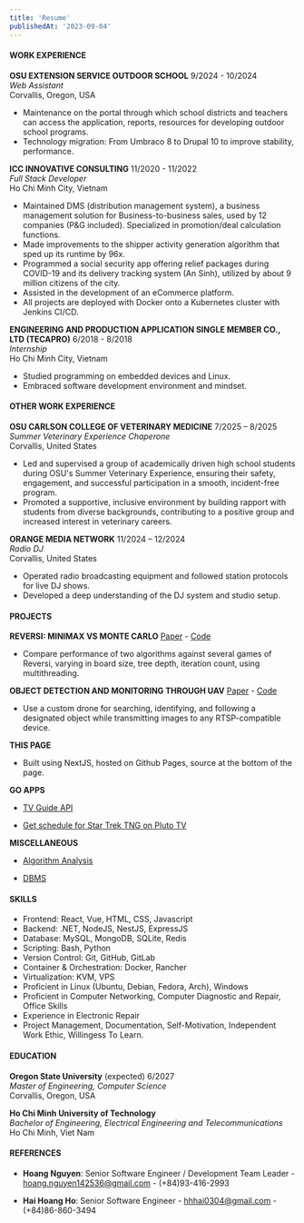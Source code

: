 ```yaml
---
title: 'Resume'
publishedAt: '2023-09-04'
---
```

#### WORK EXPERIENCE

**OSU EXTENSION SERVICE OUTDOOR SCHOOL** 9/2024 - 10/2024  
*Web Assistant*  
Corvallis, Oregon, USA

-   Maintenance on the portal through which school districts and
    teachers can access the application, reports, resources
    for developing outdoor school programs.
-   Technology migration: From Umbraco 8 to Drupal 10 to improve
    stability, performance.

**ICC INNOVATIVE CONSULTING** 11/2020 - 11/2022  
*Full Stack Developer*  
Ho Chi Minh City, Vietnam

-   Maintained DMS (distribution management system), a business
    management solution for Business-to-business sales, used by 12
    companies (P&G included). Specialized in promotion/deal calculation functions.
-   Made improvements to the shipper activity generation algorithm that
    sped up its runtime by 96x.
-   Programmed a social security app offering relief packages during
    COVID-19 and its delivery tracking system (An Sinh), utilized by
    about 9 million citizens of the city.
-   Assisted in the development of an eCommerce platform.
-   All projects are deployed with Docker onto a Kubernetes cluster with Jenkins CI/CD.

**ENGINEERING AND PRODUCTION APPLICATION SINGLE MEMBER CO., LTD
(TECAPRO)** 6/2018 - 8/2018  
*Internship*  
Ho Chi Minh City, Vietnam

-   Studied programming on embedded devices and Linux.
-   Embraced software development environment and mindset.

#### OTHER WORK EXPERIENCE

**OSU CARLSON COLLEGE OF VETERINARY MEDICINE** 7/2025 – 8/2025  
*Summer Veterinary Experience Chaperone*  
Corvallis, United States

-   Led and supervised a group of academically driven high school students during OSU's Summer Veterinary Experience, ensuring their safety, engagement, and successful participation in a smooth, incident-free program.
-   Promoted a supportive, inclusive environment by building rapport with students from diverse backgrounds, contributing to a positive group and increased interest in veterinary careers.

**ORANGE MEDIA NETWORK** 11/2024 – 12/2024  
*Radio DJ*  
Corvallis, United States

-   Operated radio broadcasting equipment and followed station protocols for live DJ shows.
-   Developed a deep understanding of the DJ system and studio setup.

#### PROJECTS

**REVERSI: MINIMAX VS MONTE CARLO**
[Paper](https://github.com/bachsofttrick/reversi-ai531/blob/master/paper.pdf)
\- [Code](https://github.com/bachsofttrick/reversi-ai531/)

- Compare performance of two algorithms against several games of Reversi, varying in board size, tree depth, iteration count, using multithreading.

**OBJECT DETECTION AND MONITORING THROUGH UAV**
[Paper](https://github.com/bachsofttrick/dronectrl-with-tracking/blob/master/paper.pdf)
\- [Code](https://github.com/bachsofttrick/dronectrl-with-tracking)

-   Use a custom drone for searching, identifying, and following a
    designated object while transmitting images to any RTSP-compatible
    device.

**THIS PAGE**

-   Built using NextJS, hosted on Github Pages, source at the bottom of the page.

**GO APPS** 

- [TV Guide API](https://github.com/bachsofttrick/tvguide-go)

- [Get schedule for Star Trek TNG on Pluto TV](https://github.com/bachsofttrick/tng-schedule)

**MISCELLANEOUS**

- [Algorithm Analysis](https://github.com/bachsofttrick/algolysis-cs325)

- [DBMS](https://github.com/bachsofttrick/dbms-cs540)

#### SKILLS

- Frontend: React, Vue, HTML, CSS, Javascript
- Backend: .NET, NodeJS, NestJS, ExpressJS
- Database: MySQL, MongoDB, SQLite, Redis
- Scripting: Bash, Python
- Version Control: Git, GitHub, GitLab
- Container & Orchestration: Docker, Rancher
- Virtualization: KVM, VPS
- Proficient in Linux (Ubuntu, Debian, Fedora, Arch), Windows
- Proficient in Computer Networking, Computer Diagnostic and Repair, Office Skills
- Experience in Electronic Repair
- Project Management, Documentation, Self-Motivation, 
Independent Work Ethic, Willingess To Learn.

#### EDUCATION

**Oregon State University** (expected) 6/2027  
*Master of Engineering, Computer Science*  
Corvallis, Oregon, USA

**Ho Chi Minh University of Technology**  
*Bachelor of Engineering, Electrical Engineering and Telecommunications*  
Ho Chi Minh, Viet Nam

#### REFERENCES

-   **Hoang Nguyen**: Senior Software Engineer / Development Team
    Leader - [hoang.nguyen142536@gmail.com](mailto:hoang.nguyen142536@gmail.com) - (+84)93-416-2993

-   **Hai Hoang Ho**: Senior Software Engineer - [hhhai0304@gmail.com](mailto:hhhai0304@gmail.com) -
    (+84)86-860-3494

